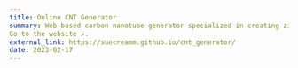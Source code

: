 ```yaml
---
title: Online CNT Generator
summary: Web-based carbon nanotube generator specialized in creating zigzag and armchair CNT structures. Features include customizable geometric parameters and structure generation for these two essential CNT chiralities widely used in materials research.
Go to the website ↗️.
external_link: https://suecreamm.github.io/cnt_generator/
date: 2023-02-17
---
```

